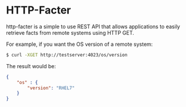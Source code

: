 # HTTP-Facter

http-facter is a simple to use REST API that allows
applications to easily retrieve facts from remote
systems using HTTP GET.

For example, if you want the OS version of a remote system:
```bash
$ curl -XGET http://testserver:4023/os/version
```
The result would be:
```json
{
    "os" : {
        "version": "RHEL7"
    }
}
```

